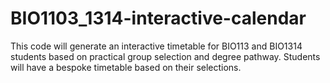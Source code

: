 # BIO1103_1314-interactive-calendar
This code will generate an interactive timetable for BIO113 and BIO1314 students based on practical group selection and degree pathway. Students will have a bespoke timetable based on their selections.

